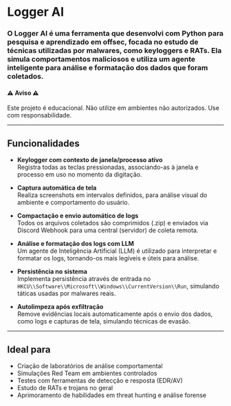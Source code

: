 # Logger AI

### O Logger AI é uma ferramenta que desenvolvi com Python para pesquisa e aprendizado em **offsec**, focada no estudo de técnicas utilizadas por malwares, como keyloggers e RATs. Ela simula comportamentos maliciosos e utiliza um agente inteligente para análise e formatação dos dados que foram coletados.

#### ⚠️ **Aviso**  ⚠️
Este projeto é educacional. Não utilize em ambientes não autorizados. Use com responsabilidade.

---

##  Funcionalidades

- **Keylogger com contexto de janela/processo ativo**  
  Registra todas as teclas pressionadas, associando-as à janela e processo em uso no momento da digitação.

- **Captura automática de tela**  
  Realiza screenshots em intervalos definidos, para análise visual do ambiente e comportamento do usuário.

- **Compactação e envio automático de logs**  
  Todos os arquivos coletados são comprimidos (.zip) e enviados via Discord Webhook para uma central (servidor) de coleta remota.

- **Análise e formatação dos logs com LLM**  
  Um agente de Inteligência Artificial (LLM) é utilizado para interpretar e formatar os logs, tornando-os mais legíveis e úteis para análise.

- **Persistência no sistema**  
  Implementa persistência através de entrada no `HKCU\\Software\\Microsoft\\Windows\\CurrentVersion\\Run`, simulando táticas usadas por malwares reais.

- **Autolimpeza após exfiltração**  
  Remove evidências locais automaticamente após o envio dos dados, como logs e capturas de tela, simulando técnicas de evasão.

---

## Ideal para

- Criação de laboratórios de análise comportamental
- Simulações Red Team em ambientes controlados
- Testes com ferramentas de detecção e resposta (EDR/AV)
- Estudo de RATs e trojans no geral
- Aprimoramento de habilidades em threat hunting e análise forense
